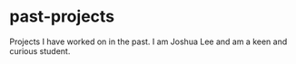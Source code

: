 # past-projects
Projects I have worked on in the past. I am Joshua Lee and am a keen and curious student. 
